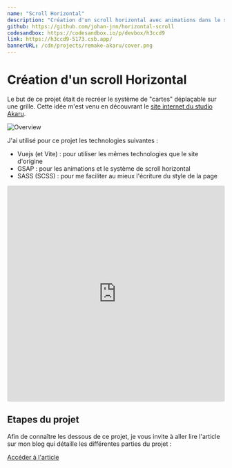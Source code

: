 ```yaml
---
name: "Scroll Horizontal"
description: "Création d'un scroll horizontal avec animations dans le style du studio Akaru"
github: https://github.com/johan-jnn/horizontal-scroll
codesandbox: https://codesandbox.io/p/devbox/h3ccd9
link: https://h3ccd9-5173.csb.app/
bannerURL: /cdn/projects/remake-akaru/cover.png
---
```


# Création d'un scroll Horizontal

Le but de ce projet était de recréer le système de "cartes" déplaçable sur une grille.
Cette idée m'est venu en découvrant le [site internet du studio Akaru](https://akaru.fr).

![Overview](/cdn/projects/remake-akaru/cover.png)

J'ai utilisé pour ce projet les technologies suivantes :

- Vuejs (et Vite) : pour utiliser les mêmes technologies que le site d'origine
- GSAP : pour les animations et le système de scroll horizontal
- SASS (SCSS) : pour me faciliter au mieux l'écriture du style de la page

<iframe src="https://codesandbox.io/p/devbox/horizontal-scroll-h3ccd9?embed=1"
  style="width:100%; height: 500px; border:0; border-radius: 4px; overflow:hidden;"
  title="horizontal-scroll"
  allow="accelerometer; ambient-light-sensor; camera; encrypted-media; geolocation; gyroscope; hid; microphone; midi; payment; usb; vr; xr-spatial-tracking"
  sandbox="allow-forms allow-modals allow-popups allow-presentation allow-same-origin allow-scripts"
  loading="lazy"
></iframe>

## Etapes du projet

Afin de connaître les dessous de ce projet, je vous invite à aller lire l'article sur mon blog qui détaille les différentes parties du projet :

[Accéder à l'article](/blog/recode-design-2-akaru-studio)
